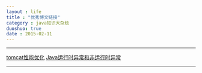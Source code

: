 ```yaml
---
layout : life
title : "优秀博文链接"
category : java知识大杂烩
duoshuo: true
date : 2015-02-11
---
```


--------------

[tomcat性能优化](http://my.oschina.net/lianss/blog/272230)
[Java运行时异常和非运行时异常](http://www.tuicool.com/articles/YVZBNfN)


---------------

